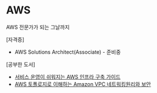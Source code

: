 # AWS
AWS 전문가가 되는 그날까지

[자격증]
+ AWS Solutions Architect(Associate) - 준비중

[공부한 도서] 
+ [서비스 운영이 쉬워지는 AWS 인프라 구축 가이드](http://www.yes24.com/Product/Goods/68799454/)
+ [AWS 토폴로지로 이해하는 Amazon VPC 네트워킹원리와 보안](http://www.yes24.com/Product/Goods/106043007)
